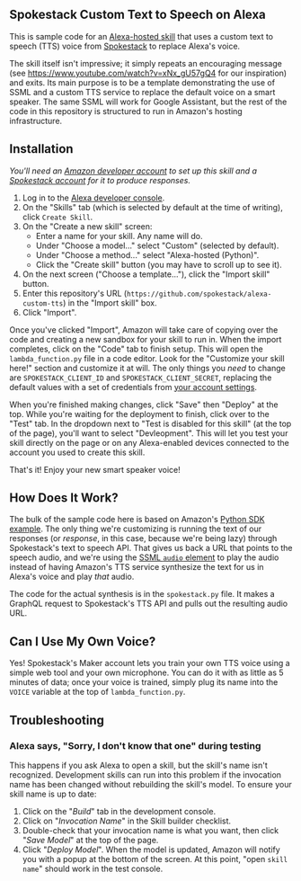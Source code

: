 ## Spokestack Custom Text to Speech on Alexa

This is sample code for an [Alexa-hosted skill](https://developer.amazon.com/en-US/docs/alexa/hosted-skills/build-a-skill-end-to-end-using-an-alexa-hosted-skill.html) that uses a custom text to speech (TTS) voice from [Spokestack](https://www.spokestack.io/) to replace Alexa's voice.

The skill itself isn't impressive; it simply repeats an encouraging message (see https://www.youtube.com/watch?v=xNx_gU57gQ4 for our inspiration) and exits. Its main purpose is to be a template demonstrating the use of SSML and a custom TTS service to replace the default voice on a smart speaker. The same SSML will work for Google Assistant, but the rest of the code in this repository is structured to run in Amazon's hosting infrastructure.

## Installation

_You'll need an [Amazon developer account](https://developer.amazon.com/) to set up this skill and a [Spokestack account](https://www.spokestack.io/create) for it to produce responses._

1. Log in to the [Alexa developer console](https://developer.amazon.com/alexa/console/ask#).
1. On the "Skills" tab (which is selected by default at the time of writing), click `Create Skill`.
1. On the "Create a new skill" screen:
    - Enter a name for your skill. Any name will do.
    - Under "Choose a model..." select "Custom" (selected by default).
    - Under "Choose a method..." select "Alexa-hosted (Python)".
    - Click the "Create skill" button (you may have to scroll up to see it).
1. On the next screen ("Choose a template..."), click the "Import skill" button.
1. Enter this repository's URL (`https://github.com/spokestack/alexa-custom-tts`) in the "Import skill" box.
1. Click "Import".

Once you've clicked "Import", Amazon will take care of copying over the code and creating a new sandbox for your skill to run in. When the import completes, click on the "Code" tab to finish setup. This will open the `lambda_function.py` file in a code editor. Look for the "Customize your skill here!" section and customize it at will. The only things you _need_ to change are `SPOKESTACK_CLIENT_ID` and `SPOKESTACK_CLIENT_SECRET`, replacing the default values with a set of credentials from [your account settings](https://www.spokestack.io/account/settings#api).

When you're finished making changes, click "Save" then "Deploy" at the top. While you're waiting for the deployment to finish, click over to the "Test" tab. In the dropdown next to "Test is disabled for this skill" (at the top of the page), you'll want to select "Devleopment". This will let you test your skill directly on the page or on any Alexa-enabled devices connected to the account you used to create this skill.

That's it! Enjoy your new smart speaker voice!

## How Does It Work?

The bulk of the sample code here is based on Amazon's [Python SDK example](https://github.com/alexa/skill-sample-python-helloworld-decorators). The only thing we're customizing is running the text of our responses (or _response_, in this case, because we're being lazy) through Spokestack's text to speech API. That gives us back a URL that points to the speech audio, and we're using the [SSML `audio` element](https://www.w3.org/TR/speech-synthesis11/#S3.3.1) to play the audio instead of having Amazon's TTS service synthesize the text for us in Alexa's voice and play _that_ audio.

The code for the actual synthesis is in the `spokestack.py` file. It makes a GraphQL request to Spokestack's TTS API and pulls out the resulting audio URL.

## Can I Use My Own Voice?

Yes! Spokestack's Maker account lets you train your own TTS voice using a simple web tool and your own microphone. You can do it with as little as 5 minutes of data; once your voice is trained, simply plug its name into the `VOICE` variable at the top of `lambda_function.py`.

## Troubleshooting

### Alexa says, "Sorry, I don't know that one" during testing
This happens if you ask Alexa to open a skill, but the skill's name isn't recognized. Development skills can run into this problem if the invocation name has been changed without rebuilding the skill's model. To ensure your skill name is up to date:
1. Click on the "*Build*" tab in the development console.
1. Click on "*Invocation Name*" in the Skill builder checklist.
1. Double-check that your invocation name is what you want, then click "*Save Model*" at the top of the page.
1. Click "*Deploy Model*".
When the model is updated, Amazon will notify you with a popup at the bottom of the screen. At this point, "open `skill name`" should work in the test console.
